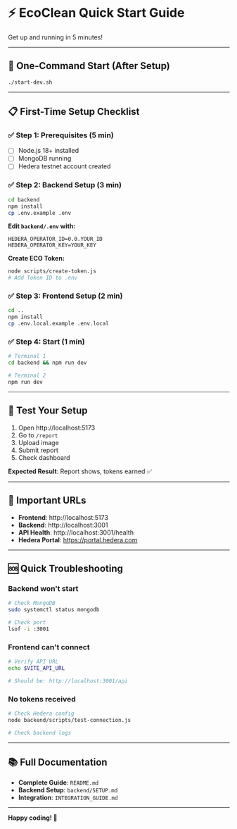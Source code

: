 # ⚡ EcoClean Quick Start Guide

Get up and running in 5 minutes!

---

## 🚀 One-Command Start (After Setup)

```bash
./start-dev.sh
```

---

## 📋 First-Time Setup Checklist

### ✅ Step 1: Prerequisites (5 min)
- [ ] Node.js 18+ installed
- [ ] MongoDB running
- [ ] Hedera testnet account created

### ✅ Step 2: Backend Setup (3 min)
```bash
cd backend
npm install
cp .env.example .env
```

**Edit `backend/.env` with:**
```env
HEDERA_OPERATOR_ID=0.0.YOUR_ID
HEDERA_OPERATOR_KEY=YOUR_KEY
```

**Create ECO Token:**
```bash
node scripts/create-token.js
# Add Token ID to .env
```

### ✅ Step 3: Frontend Setup (2 min)
```bash
cd ..
npm install
cp .env.local.example .env.local
```

### ✅ Step 4: Start (1 min)
```bash
# Terminal 1
cd backend && npm run dev

# Terminal 2  
npm run dev
```

---

## 🎯 Test Your Setup

1. Open http://localhost:5173
2. Go to `/report`
3. Upload image
4. Submit report
5. Check dashboard

**Expected Result**: Report shows, tokens earned ✅

---

## 🔗 Important URLs

- **Frontend**: http://localhost:5173
- **Backend**: http://localhost:3001
- **API Health**: http://localhost:3001/health
- **Hedera Portal**: https://portal.hedera.com

---

## 🆘 Quick Troubleshooting

### Backend won't start
```bash
# Check MongoDB
sudo systemctl status mongodb

# Check port
lsof -i :3001
```

### Frontend can't connect
```bash
# Verify API URL
echo $VITE_API_URL

# Should be: http://localhost:3001/api
```

### No tokens received
```bash
# Check Hedera config
node backend/scripts/test-connection.js

# Check backend logs
```

---

## 📚 Full Documentation

- **Complete Guide**: `README.md`
- **Backend Setup**: `backend/SETUP.md`
- **Integration**: `INTEGRATION_GUIDE.md`

---

**Happy coding! 🌱**
